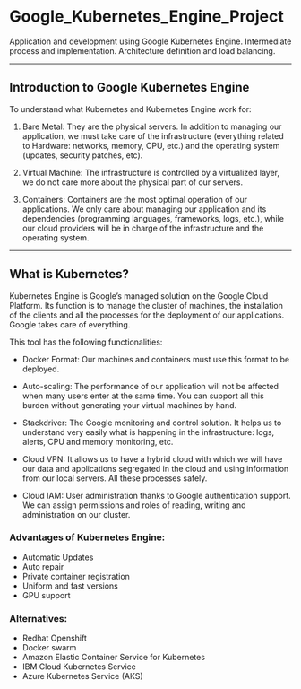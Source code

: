 # Google_Kubernetes_Engine_Project
Application and development using Google Kubernetes Engine. Intermediate process and implementation. Architecture definition and load balancing.

---
## Introduction to Google Kubernetes Engine
To understand what Kubernetes and Kubernetes Engine work for:

1) Bare Metal: They are the physical servers. In addition to managing our application, we must take care of the infrastructure (everything related to Hardware: networks, memory, CPU, etc.) and the operating system (updates, security patches, etc).

2) Virtual Machine: The infrastructure is controlled by a virtualized layer, we do not care more about the physical part of our servers.

3) Containers: Containers are the most optimal operation of our applications. We only care about managing our application and its dependencies (programming languages, frameworks, logs, etc.), while our cloud providers will be in charge of the infrastructure and the operating system.

---

## What is Kubernetes?
Kubernetes Engine is Google’s managed solution on the Google Cloud Platform. Its function is to manage the cluster of machines, the installation of the clients and all the processes for the deployment of our applications. Google takes care of everything.

This tool has the following functionalities:

* Docker Format: Our machines and containers must use this format to be deployed.

* Auto-scaling: The performance of our application will not be affected when many users enter at the same time. You can support all this burden without generating your virtual machines by hand.

* Stackdriver: The Google monitoring and control solution. It helps us to understand very easily what is happening in the infrastructure: logs, alerts, CPU and memory monitoring, etc.

* Cloud VPN: It allows us to have a hybrid cloud with which we will have our data and applications segregated in the cloud and using information from our local servers. All these processes safely.

* Cloud IAM: User administration thanks to Google authentication support. We can assign permissions and roles of reading, writing and administration on our cluster.

### Advantages of Kubernetes Engine:
* Automatic Updates
* Auto repair
* Private container registration
* Uniform and fast versions
* GPU support

### Alternatives:
* Redhat Openshift
* Docker swarm
* Amazon Elastic Container Service for Kubernetes
* IBM Cloud Kubernetes Service
* Azure Kubernetes Service (AKS)
